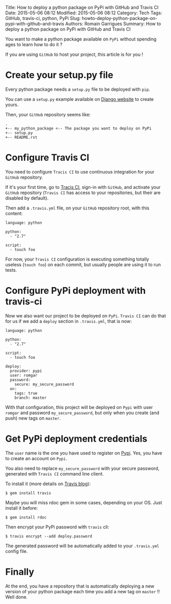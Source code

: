 Title: How to deploy a python package on PyPi with GitHub and Travis CI
Date: 2015-05-06 08:12
Modified: 2015-05-06 08:12
Category: Tech
Tags: GitHub, travis-ci, python, PyPi
Slug: howto-deploy-python-package-on-pypi-with-github-and-travis
Authors: Romain Garrigues
Summary: How to deploy a python package on PyPi with GitHub and Travis CI

You want to make a python package available on `PyPi` without spending ages to learn how to do it ?

If you are using `GitHub` to host your project, this article is for you !

Create your setup.py file
=========================

Every python package needs a `setup.py` file to be deployed with `pip`.

You can use a `setup.py` example available on [Django website](https://docs.djangoproject.com/fr/1.8/intro/reusable-apps/) to create yours.

Then, your `GitHub` repository seems like:

    .
    +-- my_python_package <-- The package you want to deploy on PyPi
    +-- setup.py
    +-- README.rst

Configure Travis CI
===================

You need to configure `Tracis CI` to use continuous integration for your `GitHub` repository.

If it's your first time, go to [Tracis CI](http://travis-ci.org/), sign-in with `GitHub`, and activate your `GitHub` repository (`Travis CI` has access to your repositories, but their are disabled by default).

Then add a `.travis.yml` file, on your `GitHub` repository root, with this content:

    language: python

    python:
      - "2.7"

    script:
      - touch foo

For now, your `Travis CI` configuration is executing something totally useless (`touch foo`) on each commit, but usually people are using it to run tests.

Configure PyPi deployment with travis-ci
========================================

Now we also want our project to be deployed on `PyPi`. `Travis CI` can do that for us if we add a `deploy` section in `.travis.yml`, that is now:

    language: python

    python:
      - "2.7"

    script:
      - touch foo

    deploy:
      provider: pypi
      user: romgar
      password:
        secure: my_secure_password
      on:
        tags: true
        branch: master

With that configuration, this project will be deployed on `Pypi` with user `romgar` and password `my_secure_password`, but only when you create (and push) new tags on `master`.

Get PyPi deployment credentials
===============================

The `user` name is the one you have used to register on [Pypi](http://pypi.python.org/). Yes, you have to create an account on `Pypi`.

You also need to replace `my_secure_password` with your secure password, generated with `Travis CI` command line client.

To install it (more details on [Travis blog](http://blog.travis-ci.com/2013-01-14-new-client/)):

    $ gem install travis

Maybe you will miss rdoc gem in some cases, depending on your OS. Just install it before:

    $ gem install rdoc

Then encrypt your PyPi password with `travis` cli:

    $ travis encrypt --add deploy.password

The generated password will be automatically added to your `.travis.yml` config file.

Finally
=======

At the end, you have a repository that is automatically deploying a new version of your python package each time you add a new tag on `master` !! Well done.
